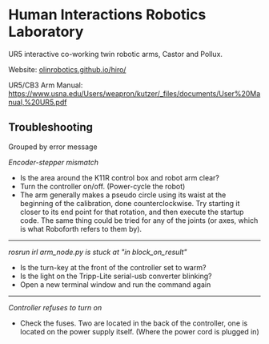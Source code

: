 # Human Interactions Robotics Laboratory
UR5 interactive co-working twin robotic arms, Castor and Pollux.

Website: [olinrobotics.github.io/hiro/](https://olinrobotics.github.io/hiro/)

UR5/CB3 Arm Manual: https://www.usna.edu/Users/weapron/kutzer/_files/documents/User%20Manual,%20UR5.pdf

## Troubleshooting

Grouped by error message

*Encoder-stepper mismatch*
* Is the area around the K11R control box and robot arm clear?
* Turn the controller on/off. (Power-cycle the robot)
* The arm generally makes a pseudo circle using its waist at the beginning of the calibration, done counterclockwise. Try starting it closer to its end point for that rotation, and then execute the startup code. The same thing could be tried for any of the joints (or axes, which is what Roboforth refers to them by).

---

*rosrun irl arm_node.py is stuck at "in block_on_result"*
* Is the turn-key at the front of the controller set to warm?
* Is the light on the Tripp-Lite serial-usb converter blinking?
* Open a new terminal window and run the command again

---

*Controller refuses to turn on*
* Check the fuses. Two are located in the back of the controller, one is located on the power supply itself. (Where the power cord is plugged in)
